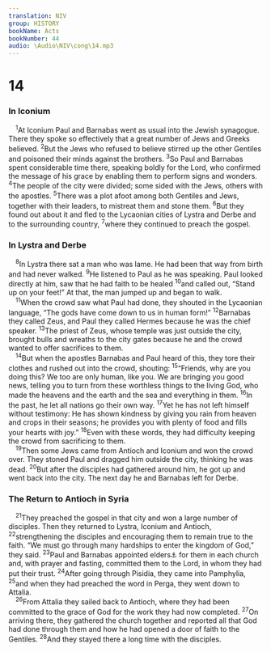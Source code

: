 ```yaml
---
translation: NIV
group: HISTORY
bookName: Acts 
bookNumber: 44
audio: \Audio\NIV\cong\14.mp3
---
```


<div class="title"><h1>14</h1><h3>In Iconium </h3></div>
<span class="verse cong_14_1"> <sup>1</sup>At Iconium Paul and Barnabas went as usual into the Jewish synagogue. There they spoke so effectively that a great number of Jews and Greeks believed. </span>
<span class="verse cong_14_2"><sup>2</sup>But the Jews who refused to believe stirred up the other Gentiles and poisoned their minds against the brothers. </span>
<span class="verse cong_14_3"><sup>3</sup>So Paul and Barnabas spent considerable time there, speaking boldly for the Lord, who confirmed the message of his grace by enabling them to perform signs and wonders. </span>
<span class="verse cong_14_4"><sup>4</sup>The people of the city were divided; some sided with the Jews, others with the apostles. </span>
<span class="verse cong_14_5"><sup>5</sup>There was a plot afoot among both Gentiles and Jews, together with their leaders, to mistreat them and stone them. </span>
<span class="verse cong_14_6"><sup>6</sup>But they found out about it and fled to the Lycaonian cities of Lystra and Derbe and to the surrounding country, </span>
<span class="verse cong_14_7"><sup>7</sup>where they continued to preach the gospel. <br/></span>
<div class="title"><h3>In Lystra and Derbe </h3></div>
<span class="verse cong_14_8"> <sup>8</sup>In Lystra there sat a man who was lame. He had been that way from birth and had never walked. </span>
<span class="verse cong_14_9"><sup>9</sup>He listened to Paul as he was speaking. Paul looked directly at him, saw that he had faith to be healed </span>
<span class="verse cong_14_10"><sup>10</sup>and called out, “Stand up on your feet!” At that, the man jumped up and began to walk. <br/></span>
<span class="verse cong_14_11"> <sup>11</sup>When the crowd saw what Paul had done, they shouted in the Lycaonian language, “The gods have come down to us in human form!” </span>
<span class="verse cong_14_12"><sup>12</sup>Barnabas they called Zeus, and Paul they called Hermes because he was the chief speaker. </span>
<span class="verse cong_14_13"><sup>13</sup>The priest of Zeus, whose temple was just outside the city, brought bulls and wreaths to the city gates because he and the crowd wanted to offer sacrifices to them. <br/></span>
<span class="verse cong_14_14"> <sup>14</sup>But when the apostles Barnabas and Paul heard of this, they tore their clothes and rushed out into the crowd, shouting: </span>
<span class="verse cong_14_15"><sup>15</sup>“Friends, why are you doing this? We too are only human, like you. We are bringing you good news, telling you to turn from these worthless things to the living God, who made the heavens and the earth and the sea and everything in them. </span>
<span class="verse cong_14_16"><sup>16</sup>In the past, he let all nations go their own way. </span>
<span class="verse cong_14_17"><sup>17</sup>Yet he has not left himself without testimony: He has shown kindness by giving you rain from heaven and crops in their seasons; he provides you with plenty of food and fills your hearts with joy.” </span>
<span class="verse cong_14_18"><sup>18</sup>Even with these words, they had difficulty keeping the crowd from sacrificing to them. <br/></span>
<span class="verse cong_14_19"> <sup>19</sup>Then some Jews came from Antioch and Iconium and won the crowd over. They stoned Paul and dragged him outside the city, thinking he was dead. </span>
<span class="verse cong_14_20"><sup>20</sup>But after the disciples had gathered around him, he got up and went back into the city. The next day he and Barnabas left for Derbe. <br/></span>
<div class="title"><h3>The Return to Antioch in Syria </h3></div>
<span class="verse cong_14_21"> <sup>21</sup>They preached the gospel in that city and won a large number of disciples. Then they returned to Lystra, Iconium and Antioch, </span>
<span class="verse cong_14_22"><sup>22</sup>strengthening the disciples and encouraging them to remain true to the faith. “We must go through many hardships to enter the kingdom of God,” they said. </span>
<span class="verse cong_14_23"><sup>23</sup>Paul and Barnabas appointed elders<a data-toggle="tooltip" data-placement="bottom" title="Or Barnabas ordained elders ; or Barnabas had elders elected">⚓</a> for them in each church and, with prayer and fasting, committed them to the Lord, in whom they had put their trust. </span>
<span class="verse cong_14_24"><sup>24</sup>After going through Pisidia, they came into Pamphylia, </span>
<span class="verse cong_14_25"><sup>25</sup>and when they had preached the word in Perga, they went down to Attalia. <br/></span>
<span class="verse cong_14_26"> <sup>26</sup>From Attalia they sailed back to Antioch, where they had been committed to the grace of God for the work they had now completed. </span>
<span class="verse cong_14_27"><sup>27</sup>On arriving there, they gathered the church together and reported all that God had done through them and how he had opened a door of faith to the Gentiles. </span>
<span class="verse cong_14_28"><sup>28</sup>And they stayed there a long time with the disciples. <br/></span>
